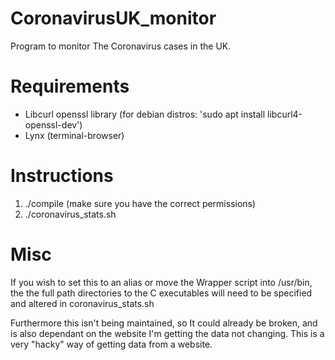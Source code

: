 # CoronavirusUK_monitor
Program to monitor The Coronavirus cases in the UK.

# Requirements
 - Libcurl openssl library (for debian distros: 'sudo apt install libcurl4-openssl-dev')
 - Lynx (terminal-browser)
 
 # Instructions
 1. ./compile (make sure you have the correct permissions)
 2. ./coronavirus_stats.sh
 
 # Misc
 
 If you wish to set this to an alias or move the Wrapper script into /usr/bin, the the full path directories to the C executables
 will need to be specified and altered in coronavirus_stats.sh
 
 Furthermore this isn't being maintained, so It could already be broken, and is also dependant on the website I'm getting the data not changing. This is a very "hacky" way of getting data from a website.
